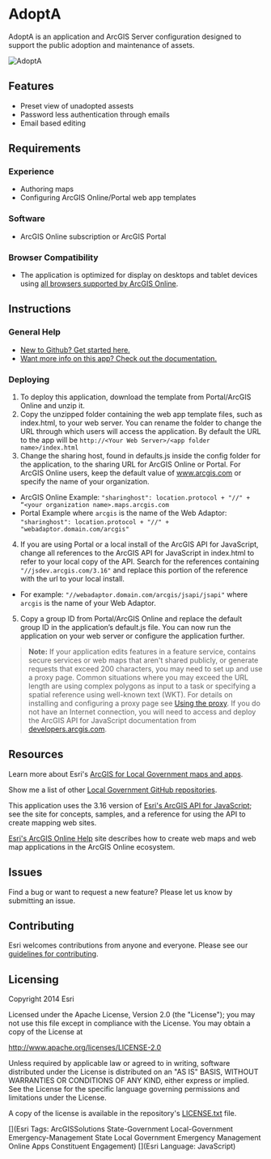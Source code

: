 [Thumbnail]: adopta.png "AdoptA"[supported browsers]: http://doc.arcgis.com/en/arcgis-online/reference/browsers.htm[New to Github? Get started here.]: http://htmlpreview.github.com/?https://github.com/Esri/esri.github.com/blob/master/help/esri-getting-to-know-github.html[Want more info on this app? Check out the documentation.]: http://solutions.arcgis.com/local-government/help/crowdsource-manager/[ArcGIS for Local Government maps and apps]: http://solutions.arcgis.com/local-government[Local Government GitHub repositories]: http://esri.github.io/#Local-Government[Esri's ArcGIS API for JavaScript]: http://help.arcgis.com/en/webapi/javascript/arcgis/[Esri's ArcGIS Online Help]: http://resources.arcgis.com/en/help/arcgisonline/[guidelines for contributing]: https://github.com/esri/contributing[LICENSE.txt]: LICENSE.txt# AdoptAAdoptA is an application and ArcGIS Server configuration designed to support the public adoption and maintenance of assets.![][Thumbnail]## Features* Preset view of unadopted assests* Password less authentication through emails* Email based editing## Requirements### Experience* Authoring maps* Configuring ArcGIS Online/Portal web app templates### Software* ArcGIS Online subscription or ArcGIS Portal### Browser Compatibility* The application is optimized for display on desktops and tablet devices using [all browsers supported by ArcGIS Online][supported browsers].## Instructions### General Help* [New to Github? Get started here.][]* [Want more info on this app? Check out the documentation.][]### Deploying1. To deploy this application, download the template from Portal/ArcGIS Online and unzip it.2. Copy the unzipped folder containing the web app template files, such as index.html, to your web server. You can rename the folder to change the URL through which users will access the application. By default the URL to the app will be `http://<Your Web Server>/<app folder name>/index.html`3. Change the sharing host, found in defaults.js inside the config folder for the application, to the sharing URL for ArcGIS Online or Portal. For ArcGIS Online users, keep the default value of www.arcgis.com or specify the name of your organization.  - ArcGIS Online Example:  `"sharinghost": location.protocol + "//" + “<your organization name>.maps.arcgis.com`  - Portal Example where `arcgis` is the name of the Web Adaptor: `"sharinghost": location.protocol + "//" + "webadaptor.domain.com/arcgis"`4. If you are using Portal or a local install of the ArcGIS API for JavaScript, change all references to the ArcGIS API for JavaScript in index.html to refer to your local copy of the API. Search for the references containing `"//jsdev.arcgis.com/3.16"` and replace this portion of the reference with the url to your local install.  - For example: `"//webadaptor.domain.com/arcgis/jsapi/jsapi"` where `arcgis` is the name of your Web Adaptor.5. Copy a group ID from Portal/ArcGIS Online and replace the default group ID in the application’s default.js file. You can now run the application on your web server or configure the application further.> **Note:** If your application edits features in a feature service, contains secure services or web maps that aren't shared publicly, or generate requests that exceed 200 characters, you may need to set up and use a proxy page. Common situations where you may exceed the URL length are using complex polygons as input to a task or specifying a spatial reference using well-known text (WKT). For details on installing and configuring a proxy page see [Using the proxy](https://developers.arcgis.com/javascript/jshelp/ags_proxy.html). If you do not have an Internet connection, you will need to access and deploy the ArcGIS API for JavaScript documentation from [developers.arcgis.com](https://developers.arcgis.com/).## ResourcesLearn more about Esri's [ArcGIS for Local Government maps and apps][].Show me a list of other [Local Government GitHub repositories][].This application uses the 3.16 version of [Esri's ArcGIS API for JavaScript][]; see the site for concepts, samples, and a reference for using the API to create mapping web sites.[Esri's ArcGIS Online Help][] site describes how to create web maps and web map applications in the ArcGIS Online ecosystem.## IssuesFind a bug or want to request a new feature?  Please let us know by submitting an issue.## ContributingEsri welcomes contributions from anyone and everyone. Please see our [guidelines for contributing][].## LicensingCopyright 2014 EsriLicensed under the Apache License, Version 2.0 (the "License"); you may not use this file except in compliance with the License. You may obtain a copy of the License at   http://www.apache.org/licenses/LICENSE-2.0Unless required by applicable law or agreed to in writing, software distributed under the License is distributed on an "AS IS" BASIS, WITHOUT WARRANTIES OR CONDITIONS OF ANY KIND, either express or implied. See the License for the specific language governing permissions and limitations under the License.A copy of the license is available in the repository's [LICENSE.txt][] file.[](Esri Tags: ArcGISSolutions State-Government Local-Government Emergency-Management State Local Government Emergency Management Online Apps Constituent Engagement)[](Esri Language: JavaScript)